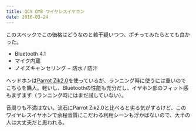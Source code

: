 ```yaml
---
title: QCY QY8 ワイヤレスイヤホン
date: 2016-03-24
---
```


このスペックでこの価格はどうなのと若干疑いつつ、ポチってみたらとても良かった。

- Bluetooth 4.1
- マイク内蔵
- ノイズキャンセリング
− 防水 / 防汗

ヘッドホンは[Parrot Zik2.0](http://www.amazon.co.jp/dp/B00Q8KG49W/?tag=1000ch-22)を使っているが、ランニング時に使うには重いのでこちらを購入。軽いし、Bluetoothの性能も充分だし、イヤホン部のフィット感もまずまず（ランニング時にはまだ試していない）。

音周りも不満はない。流石にParrot Zik2.0と比べると劣る気がするけど、このワイヤレスイヤホンで余程音質にこだわる利用シーンも浮かばないので、大半の人は大丈夫だと思われる。

<affiliate-link
  src="https://images-na.ssl-images-amazon.com/images/I/71b3QJjv9ML._SX425_.jpg"
  href="https://www.amazon.co.jp/dp/B013U094TY/"
  tag="1000ch-22"
  title="【日本正規品】メーカー1年保証 ／ QCY QY8　白黒2色 Bluetooth イヤホン BT ver 4.1 ワイヤレスイヤホン マイク内蔵 ハンズフリー 通話 APT-X CSR 8645 CVC6.0 ノイズキャンセリング搭載 防水 / 防汗 高音質スポーツイヤホン 技適認証済 (ブラック)">
</affiliate-link>

